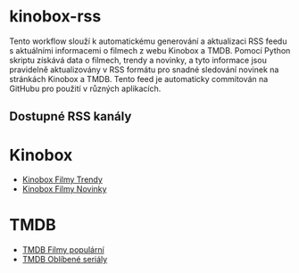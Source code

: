 # kinobox-rss
Tento workflow slouží k automatickému generování a aktualizaci RSS feedu s aktuálními informacemi o filmech z webu Kinobox a TMDB. Pomocí Python skriptu získává data o filmech, trendy a novinky, a tyto informace jsou pravidelně aktualizovány v RSS formátu pro snadné sledování novinek na stránkách Kinobox a TMDB. Tento feed je automaticky commitován na GitHubu pro použití v různých aplikacích.

## Dostupné RSS kanály
# Kinobox
-  [Kinobox Filmy Trendy](https://raw.githubusercontent.com/scarzxx/kinobox-rss/refs/heads/main/feed/kinobox_trendy_rss.xml)
-  [Kinobox Filmy Novinky](https://raw.githubusercontent.com/scarzxx/kinobox-rss/refs/heads/main/feed/kinobox_novinky_rss.xml)
#  TMDB
-  [TMDB Filmy populární](https://raw.githubusercontent.com/scarzxx/kinobox-rss/refs/heads/main/feed/tmdb_popular_rss.xml)
-  [TMDB Oblíbené seriály](https://raw.githubusercontent.com/scarzxx/kinobox-rss/refs/heads/main/feed/tmdb_tv_rss.xml)

